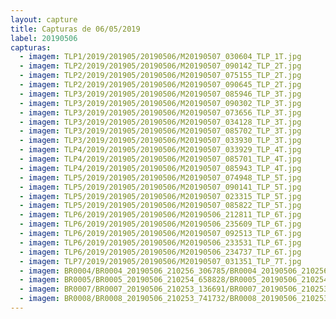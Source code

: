 ```yaml
---
layout: capture
title: Capturas de 06/05/2019
label: 20190506
capturas:
  - imagem: TLP1/2019/201905/20190506/M20190507_030604_TLP_1T.jpg
  - imagem: TLP2/2019/201905/20190506/M20190507_090142_TLP_2T.jpg
  - imagem: TLP2/2019/201905/20190506/M20190507_075155_TLP_2T.jpg
  - imagem: TLP2/2019/201905/20190506/M20190507_090645_TLP_2T.jpg
  - imagem: TLP3/2019/201905/20190506/M20190507_085946_TLP_3T.jpg
  - imagem: TLP3/2019/201905/20190506/M20190507_090302_TLP_3T.jpg
  - imagem: TLP3/2019/201905/20190506/M20190507_073656_TLP_3T.jpg
  - imagem: TLP3/2019/201905/20190506/M20190507_034128_TLP_3T.jpg
  - imagem: TLP3/2019/201905/20190506/M20190507_085702_TLP_3T.jpg
  - imagem: TLP3/2019/201905/20190506/M20190507_033930_TLP_3T.jpg
  - imagem: TLP4/2019/201905/20190506/M20190507_033929_TLP_4T.jpg
  - imagem: TLP4/2019/201905/20190506/M20190507_085701_TLP_4T.jpg
  - imagem: TLP4/2019/201905/20190506/M20190507_085943_TLP_4T.jpg
  - imagem: TLP5/2019/201905/20190506/M20190507_074948_TLP_5T.jpg
  - imagem: TLP5/2019/201905/20190506/M20190507_090141_TLP_5T.jpg
  - imagem: TLP5/2019/201905/20190506/M20190507_023315_TLP_5T.jpg
  - imagem: TLP5/2019/201905/20190506/M20190507_085822_TLP_5T.jpg
  - imagem: TLP6/2019/201905/20190506/M20190506_212811_TLP_6T.jpg
  - imagem: TLP6/2019/201905/20190506/M20190506_235609_TLP_6T.jpg
  - imagem: TLP6/2019/201905/20190506/M20190507_092513_TLP_6T.jpg
  - imagem: TLP6/2019/201905/20190506/M20190506_233531_TLP_6T.jpg
  - imagem: TLP6/2019/201905/20190506/M20190506_234737_TLP_6T.jpg
  - imagem: TLP7/2019/201905/20190506/M20190507_031351_TLP_7T.jpg
  - imagem: BR0004/BR0004_20190506_210256_306785/BR0004_20190506_210256_306785_stack_68_meteors.jpg
  - imagem: BR0005/BR0005_20190506_210254_658828/BR0005_20190506_210254_658828_stack_3_meteors.jpg
  - imagem: BR0007/BR0007_20190506_210253_136691/BR0007_20190506_210253_136691_stack_4_meteors.jpg
  - imagem: BR0008/BR0008_20190506_210253_741732/BR0008_20190506_210253_741732_stack_2_meteors.jpg
---
```


